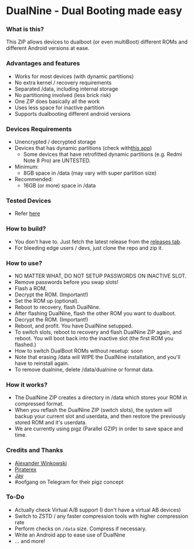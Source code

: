 # DualNine - Dual Booting made easy #

### What is this? ###
This ZIP allows devices to dualboot (or even multiBoot) different ROMs and different Android versions at ease.

### Advantages and features ###
- Works for most devices (with dynamic partitions)
- No extra kernel / recovery requirements
- Separated /data, including internal storage
- No partitioning involved (less brick risk)
- One ZIP does basically all the work
- Uses less space for inactive partition
- Supports dualbooting different android versions

### Devices Requirements ###
- Unencrypted / decrypted storage
- Devices that has dynamic partitions (check with[this app](https://play.google.com/store/apps/details?id=tk.hack5.treblecheck))
    - Some devices that have retrofitted dynamic partitions (e.g. Redmi Note 8 Pro) are UNTESTED.
- Minimum:
    - 8GB space in /data (may vary with super partition size)
- Recommended:
    - 16GB (or more) space in /data

### Tested Devices ###
- Refer [here](/misc/devices.md)

### How to build? ###
- You don't have to. Just fetch the latest release from the [releases tab](https://github.com/rain2wood/DualNine/releases).
- For bleeding edge users / devs, just clone the repo and zip it.

### How to use? ###
- NO MATTER WHAT, DO NOT SETUP PASSWORDS ON INACTIVE SLOT. 
- Remove passwords before you swap slots!
- Flash a ROM.
- Decrypt the ROM. (Important!)
- Set the ROM up (optional).
- Reboot to recovery, flash DualNine.
- After flashing DualNine, flash the other ROM you want to dualboot.
- Decrypt the ROM. (Important!)
- Reboot, and profit. You have DualNine setupped.
- To switch slots, reboot to recovery and flash DualNine ZIP again, and reboot. You will boot back into the inactive slot (the first ROM you flashed.)
- How to switch DualBoot ROMs without resetup: soon
- Note that erasing /data will WIPE the DualNine installation, and you'll have to reinstall again.
- To remove dualnine, delete /data/dualnine or format data.

### How it works? ###
- The DualNine ZIP creates a directory in /data which stores your ROM in compressed format.
- When you reflash the DualNine ZIP (switch slots), the system will backup your current slot and userdata, and then restore the previously stored ROM and it's userdata.
- We are currently using pigz (Parallel GZIP) in order to save space and time.

### Credits and Thanks ###
- [Alexander Winkowski](https://github.com/dereference23)
- [Piraterex](https://github.com/piraterex)
- [Jay](https://github.com/ProtoDevNan0)
- #oofgang on Telegram for their pigz concept

### To-Do ###
- Actually check Virtual A/B support (I don't have a virtual AB devices)
- Switch to ZSTD / any faster compression tools with higher compression rate
- Perform checks on `/data` size. Compress if necessary.
- Write an Android app to ease use of DualNine
- ... and more!